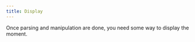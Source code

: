 ```yaml
---
title: Display
---
```



Once parsing and manipulation are done, you need some way to display the moment.
